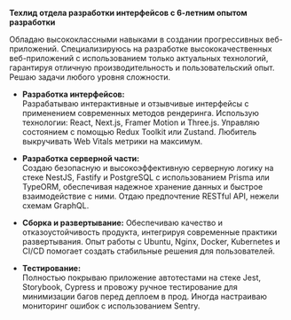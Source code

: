 **Техлид отдела разработки интерфейсов с 6-летним опытом разработки**

Обладаю высококлассными навыками в создании прогрессивных веб-приложений. Специализируюсь на разработке высококачественных веб-приложений с использованием только актуальных технологий, гарантируя отличную производительность и пользовательский опыт. Решаю задачи любого уровня сложности.

- **Разработка интерфейсов:**  
  Разрабатываю интерактивные и отзывчивые интерфейсы с применением современных методов рендеринга. Использую технологии: React, Next.js, Framer Motion и Three.js. Управляю состоянием с помощью Redux Toolkit или Zustand. Любитель выкручивать Web Vitals метрики на максимум.

- **Разработка серверной части:**  
  Создаю безопасную и высокоэффективную серверную логику на стеке NestJS, Fastify и PostgreSQL с использованием Prisma или TypeORM, обеспечивая надежное хранение данных и быстрое взаимодействие с ними. Отдаю предпочтение RESTful API, нежели схемам GraphQL.

- **Сборка и развертывание:**
  Обеспечиваю качество и отказоустойчивость продукта, интегрируя современные практики развертывания. Опыт работы с Ubuntu, Nginx, Docker, Kubernetes и CI/CD помогает создать стабильные решения для пользователей.

- **Тестирование:**  
  Полностью покрываю приложение автотестами на стеке Jest, Storybook, Cypress и провожу ручное тестирование для минимизации багов перед деплоем в прод. Иногда настраиваю мониторинг ошибок с использованием Sentry.
